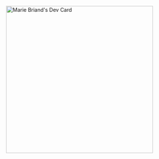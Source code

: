 <!--
### Hi there 👋

**mariebriand/mariebriand** is a ✨ _special_ ✨ repository because its `README.md` (this file) appears on your GitHub profile.

Here are some ideas to get you started:

- 🔭 I’m currently working on ...
- 🌱 I’m currently learning ...
- 👯 I’m looking to collaborate on ...
- 🤔 I’m looking for help with ...
- 💬 Ask me about ...
- 📫 How to reach me: ...
- 😄 Pronouns: ...
- ⚡ Fun fact: ...
-->

<!--
<a href="https://app.daily.dev/mariebriand"><img src="https://api.daily.dev/devcards/b718d3ada6d04a0b8c9e9913959144f3.png?r=mg9" width="400" alt="Marie Briand's Dev Card"/></a>
-->

<a href="https://app.daily.dev/DailyDevTips"><img src="https://github.com/mariebriand/mariebriand/master/devcard.svg" width="400" alt="Marie Briand's Dev Card"/></a>

